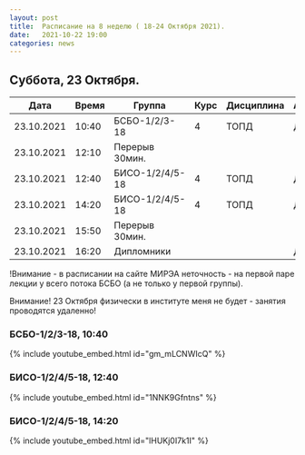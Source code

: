 ```yaml
---
layout: post
title:  Расписание на 8 неделю ( 18-24 Октября 2021).
date:   2021-10-22 19:00
categories: news
---
```


## Суббота, 23 Октября.

| Дата          | Время   | Группа        | Курс | Дисциплина  | Аудитория | Материалы |
| ------------- | ------- | ------------- | ---- | ----------- | --------- | --------- |
|23.10.2021     |10:40    |БСБО-1/2/3-18  |4     |ТОПД         |   Д       |[Discord](https://discord.gg/7KEzUhANaa)|
|23.10.2021     |12:10    |Перерыв 30мин. |      |             |           |           |
|23.10.2021     |12:40    |БИСО-1/2/4/5-18|4     |ТОПД         |   Д       |[Discord](https://discord.gg/XCDKPyKM4X)|
|23.10.2021     |14:20    |БИСО-1/2/4/5-18|4     |ТОПД         |   Д       |[Discord](https://discord.gg/XCDKPyKM4X)|
|23.10.2021     |15:50    |Перерыв 30мин. |      |             |           |           |
|23.10.2021     |16:20    |Дипломники     |      |             |   Д       |[Discord](https://discord.gg/YvAWFmh2tz)|

!Внимание - в расписании на сайте МИРЭА неточность - на первой паре лекции у всего потока БСБО (а не только у первой группы).

Внимание! 23 Октября физически в институте меня не будет - занятия проводятся удаленно!

### БСБО-1/2/3-18,  10:40
{% include youtube_embed.html id="gm_mLCNWIcQ" %}

### БИСО-1/2/4/5-18,  12:40
{% include youtube_embed.html id="1NNK9Gfntns" %}

### БИСО-1/2/4/5-18,  14:20
{% include youtube_embed.html id="lHUKj0I7k1I" %}


